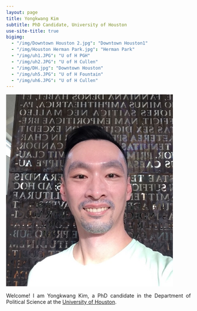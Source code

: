 ```yaml
---
layout: page
title: Yongkwang Kim
subtitle: PhD Candidate, University of Houston
use-site-title: true
bigimg:
  - "/img/Downtown Houston 2.jpg": "Downtown Houston1"
  - "/img/Houston Herman Park.jpg": "Herman Park"
  - "/img/uh1.JPG": "U of H PGH"
  - "/img/uh2.JPG": "U of H Cullen"
  - "/img/DH.jpg": "Downtown Houston"
  - "/img/uh5.JPG": "U of H Fountain"
  - "/img/uh6.JPG": "U of H Cullen"
---
```


<img src="/img/kp7.jpg" class="wrap align-right" alt="k profile">

<p align="justify">Welcome! I am Yongkwang Kim, a PhD candidate in the Department of Political Science at the <a href="https://www.uh.edu/class/political-science/" target="_blank">University of Houston</a>. 
